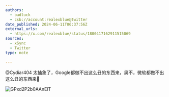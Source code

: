 ```yaml
---
authors:
  - badluck
  - csb://account:realexblue@twitter
date_published: 2024-06-11T06:37:56Z
external_urls:
  - https://x.com/realexblue/status/1800417162911515069
sources:
  - xSync
  - Twitter
type: note

---
```


@Cydiar404 太抽象了，Google都做不出这么丑的东西来，奥不，微软都做不出这么丑的东西来🤡

![GPxd2P2b0AAnElT](./attachments/QmW8w13BJHTNCbbZA2BJLB5zuFPufuvGv28V6bJQeeassH)